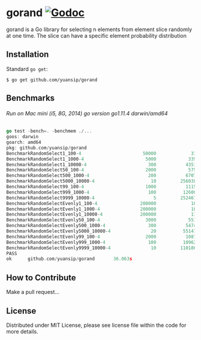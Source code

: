 # gorand [![Godoc](https://godoc.org/github.com/yuansip/gorand?status.svg)](https://godoc.org/github.com/yuansip/gorand)

gorand is a Go library for selecting n elements from element slice randomly at one time. The slice can have a specific element probability distribution

## Installation

Standard `go get`:

```
$ go get github.com/yuansip/gorand
```

## Benchmarks

###### Run on Mac mini (i5, 8G, 2014) go version go1.11.4 darwin/amd64

```go
go test -bench=. -benchmem ./...
goos: darwin
goarch: amd64
pkg: github.com/yuansip/gorand
BenchmarkRandomSelect1_100-4                       50000             31984 ns/op            7264 B/op          5 allocs/op
BenchmarkRandomSelect1_1000-4                       5000            339030 ns/op           21856 B/op          5 allocs/op
BenchmarkRandomSelect1_10000-4                       300           4351709 ns/op          169312 B/op          5 allocs/op
BenchmarkRandomSelect50_100-4                       2000            575657 ns/op          270688 B/op         54 allocs/op
BenchmarkRandomSelect500_1000-4                      200           6707793 ns/op         2704480 B/op        504 allocs/op
BenchmarkRandomSelect5000_10000-4                     10         256038988 ns/op        27043945 B/op       5004 allocs/op
BenchmarkRandomSelect99_100-4                       1000           1115691 ns/op          534112 B/op        103 allocs/op
BenchmarkRandomSelect999_1000-4                      100          12600892 ns/op         5387104 B/op       1003 allocs/op
BenchmarkRandomSelect9999_10000-4                      5         252467309 ns/op        53918560 B/op      10003 allocs/op
BenchmarkRandomSelectEvenly1_100-4                200000             10917 ns/op            5376 B/op          1 allocs/op
BenchmarkRandomSelectEvenly1_1000-4               200000             10926 ns/op            5376 B/op          1 allocs/op
BenchmarkRandomSelectEvenly1_10000-4              200000             11020 ns/op            5376 B/op          1 allocs/op
BenchmarkRandomSelectEvenly50_100-4                 3000            551184 ns/op          268800 B/op         50 allocs/op
BenchmarkRandomSelectEvenly500_1000-4                300           5474139 ns/op         2688000 B/op        500 allocs/op
BenchmarkRandomSelectEvenly5000_10000-4               20          55147806 ns/op        26880000 B/op       5000 allocs/op
BenchmarkRandomSelectEvenly99_100-4                 2000           1087750 ns/op          532224 B/op         99 allocs/op
BenchmarkRandomSelectEvenly999_1000-4                100          10962265 ns/op         5370624 B/op        999 allocs/op
BenchmarkRandomSelectEvenly9999_10000-4               10         110186931 ns/op        53754624 B/op       9999 allocs/op
PASS
ok      github.com/yuansip/gorand       36.063s

```

## How to Contribute

Make a pull request...

## License

Distributed under MIT License, please see license file within the code for more details.

